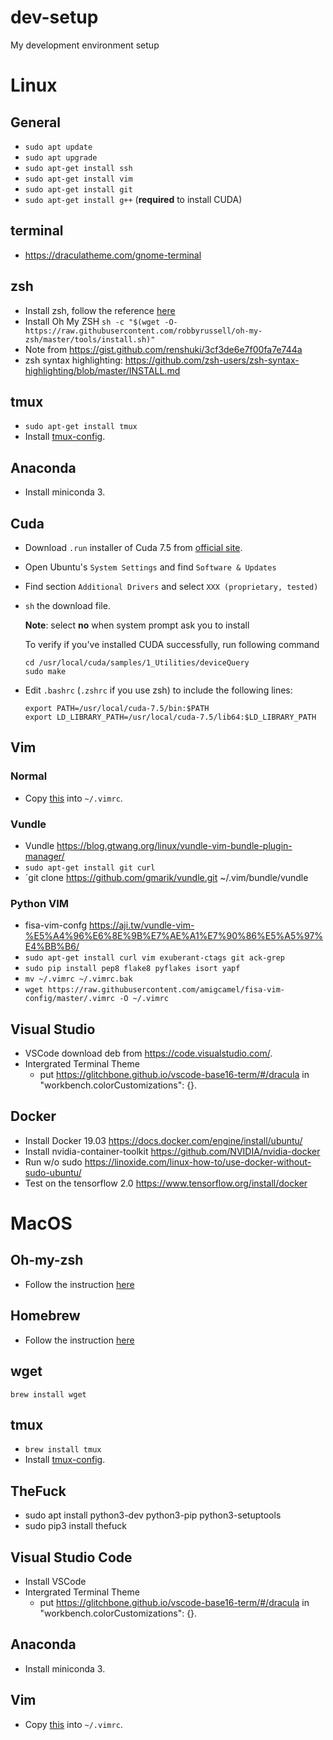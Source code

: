 # dev-setup
My development environment setup

# Linux

## General
- `sudo apt update`
- `sudo apt upgrade`
- `sudo apt-get install ssh`
- `sudo apt-get install vim`
- `sudo apt-get install git`
- `sudo apt-get install g++` (**required** to install CUDA)

## terminal
- https://draculatheme.com/gnome-terminal

## zsh

- Install zsh, follow the reference [here](https://github.com/robbyrussell/oh-my-zsh/wiki/Installing-ZSH)
- Install Oh My ZSH `sh -c "$(wget -O- https://raw.githubusercontent.com/robbyrussell/oh-my-zsh/master/tools/install.sh)"`
- Note from https://gist.github.com/renshuki/3cf3de6e7f00fa7e744a
- zsh syntax highlighting: https://github.com/zsh-users/zsh-syntax-highlighting/blob/master/INSTALL.md
## tmux

- `sudo apt-get install tmux`
- Install [tmux-config](https://github.com/tony/tmux-config).

## Anaconda
- Install miniconda 3.

## Cuda
- Download `.run` installer of Cuda 7.5 from [official site](https://developer.nvidia.com/cuda-toolkit).
- Open Ubuntu's `System Settings` and find `Software & Updates`
- Find section `Additional Drivers` and select `XXX (proprietary, tested)`
- `sh` the download file.

  **Note**: select **no** when system prompt ask you to install

  To verify if you've installed CUDA successfully, run following command
  ```
  cd /usr/local/cuda/samples/1_Utilities/deviceQuery
  sudo make
  ```
- Edit `.bashrc` (`.zshrc` if you use zsh) to include the following lines:

  ```
  export PATH=/usr/local/cuda-7.5/bin:$PATH
  export LD_LIBRARY_PATH=/usr/local/cuda-7.5/lib64:$LD_LIBRARY_PATH
  ```
## Vim
### Normal
- Copy [this](https://github.com/amix/vimrc/blob/master/vimrcs/basic.vim) into `~/.vimrc`.
### Vundle
- Vundle https://blog.gtwang.org/linux/vundle-vim-bundle-plugin-manager/ 
- `sudo apt-get install git curl`
- `git clone https://github.com/gmarik/vundle.git ~/.vim/bundle/vundle
### Python VIM
- fisa-vim-confg https://aji.tw/vundle-vim-%E5%A4%96%E6%8E%9B%E7%AE%A1%E7%90%86%E5%A5%97%E4%BB%B6/
- `sudo apt-get install curl vim exuberant-ctags git ack-grep`
- `sudo pip install pep8 flake8 pyflakes isort yapf`
- `mv ~/.vimrc ~/.vimrc.bak`
- `wget https://raw.githubusercontent.com/amigcamel/fisa-vim-config/master/.vimrc -O ~/.vimrc`

## Visual Studio
- VSCode download deb from https://code.visualstudio.com/.
- Intergrated Terminal Theme
  - put https://glitchbone.github.io/vscode-base16-term/#/dracula in "workbench.colorCustomizations": {}.

## Docker
- Install Docker 19.03 https://docs.docker.com/engine/install/ubuntu/
- Install nvidia-container-toolkit https://github.com/NVIDIA/nvidia-docker
- Run w/o sudo https://linoxide.com/linux-how-to/use-docker-without-sudo-ubuntu/
- Test on the tensorflow 2.0 https://www.tensorflow.org/install/docker

# MacOS

## Oh-my-zsh
- Follow the instruction [here](https://ohmyz.sh/)

## Homebrew
- Follow the instruction [here](https://brew.sh/)

## wget
`brew install wget`

## tmux
- `brew install tmux`
- Install [tmux-config](https://github.com/tony/tmux-config).

## TheFuck
- sudo apt install python3-dev python3-pip python3-setuptools
- sudo pip3 install thefuck

## Visual Studio Code
- Install VSCode 
- Intergrated Terminal Theme
  - put https://glitchbone.github.io/vscode-base16-term/#/dracula in "workbench.colorCustomizations": {}.

## Anaconda
- Install miniconda 3.

## Vim
- Copy [this](https://github.com/amix/vimrc/blob/master/vimrcs/basic.vim) into `~/.vimrc`.
